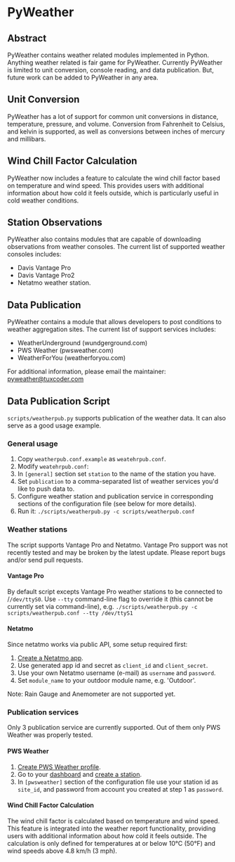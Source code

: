 # PyWeather

## Abstract

PyWeather contains weather related modules implemented in Python.
Anything weather related is fair game for PyWeather.  Currently
PyWeather is limited to unit conversion, console reading, and data
publication.  But, future work can be added to PyWeather in any area.


## Unit Conversion

PyWeather has a lot of support for common unit conversions in
distance, temperature, pressure, and volume.  Conversion from
Fahrenheit to Celsius, and kelvin is supported, as well as conversions
between inches of mercury and millibars.

## Wind Chill Factor Calculation

PyWeather now includes a feature to calculate the wind chill factor based on temperature and wind speed. This provides users with additional information about how cold it feels outside, which is particularly useful in cold weather conditions.

## Station Observations

PyWeather also contains modules that are capable of downloading
observations from weather consoles.  The current list of supported
weather consoles includes:

-   Davis Vantage Pro
-   Davis Vantage Pro2
-   Netatmo weather station.


## Data Publication

PyWeather contains a module that allows developers to post conditions
to weather aggregation sites. The current list of support services includes:

-   WeatherUnderground (wundgerground.com)
-   PWS Weather        (pwsweather.com)
-   WeatherForYou      (weatherforyou.com)


For additional information, please email the maintainer:
   pyweather@tuxcoder.com

## Data Publication Script

`scripts/weatherpub.py` supports publication of the weather data. It can also serve as a good usage example.

### General usage

1.  Copy `weatherpub.conf.example` as `weatehrpub.conf`.
2.  Modify `weatehrpub.conf`:
3.  In `[general]` section set `station` to the name of the station you have.
4.  Set `publication` to a comma-separated list of weather services you'd like
    to push data to.
5.  Configure weather station and publication service in corresponding sections
    of the configuration file (see below for more details).
6.  Run it: `./scripts/weatherpub.py -c scripts/weatherpub.conf`

### Weather stations

The script supports Vantage Pro and Netatmo. Vantage Pro support was not recently tested and may be broken by the latest update. Please report bugs and/or send pull requests.

#### Vantage Pro

By default script excepts Vantage Pro weather stations to be connected to /`/dev/ttyS0`. Use `--tty` command-line flag to override it (this cannot be currently set via command-line), e.g. `./scripts/weatherpub.py -c scripts/weatherpub.conf --tty /dev/ttyS1`

#### Netatmo

Since netatmo works via public API, some setup required first:

1.  [Create a Netatmo app](https://dev.netatmo.com/apps/createanapp#form).
2.  Use generated app id and secret as `client_id` and `client_secret`.
3.  Use your own Netatmo username (e-mail) as `username` and `password`.
4.  Set `module_name` to your outdoor module name, e.g. 'Outdoor'.

Note: Rain Gauge and Anemometer are not supported yet.

### Publication services

Only 3 publication service are currently supported. Out of them only PWS Weather was properly tested.

#### PWS Weather

1.  [Create PWS Weather profile](https://www.pwsweather.com/register).
2.  Go to your [dashboard](https://dashboard.pwsweather.com/) and [create a station](https://dashboard.pwsweather.com/stations/add).
3.  In `[pwsweather]` section of the configuration file use your station id as `site_id`, and password from account you created at step 1 as `password`.

#### Wind Chill Factor Calculation
The wind chill factor is calculated based on temperature and wind speed. This feature is integrated into the weather report functionality, providing users with additional information about how cold it feels outside. The calculation is only defined for temperatures at or below 10°C (50°F) and wind speeds above 4.8 km/h (3 mph).
